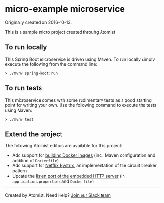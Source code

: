 
micro-example microservice
===========================

Originally created on 2016-10-13.

This is a sample micro project created throuhg Atomist

To run locally
--------------

This Spring Boot microservice is driven using Maven. To run locally simply execute the following from the command line:

```shell
> ./mvnw spring-boot:run
```

To run tests
------------

This microservice comes with some rudimentary tests as a good starting point for writing your own. Use the following command to execute the tests using Maven:

```shell
> ./mvnw test
```

Extend the project
--------------------

The following Atomist editors are available for this project:

 * Add support for [building Docker images](https://api.atomist.com/v1/projects/editors/2006fbe0-fcbb-4b52-a282-1ac99e296ed1) (incl. Maven configuration and addition of `Dockerfile`)
 * Add support for [Netflix Hystrix](https://api.atomist.com/v1/projects/editors/97357b3d-9269-417f-bc05-133e8c5ac2c9), an implementation of the circuit breaker pattern
 * Update the [listen port of the embedded HTTP server](https://api.atomist.com/v1/projects/editors/9090c8de-be9f-4a99-96b1-ed8890a9f879) (in `application.properties` and `Dockerfile`)



---
Created by Atomist. Need Help? <a href="https://join.atomist.com/">Join our Slack team</a>
